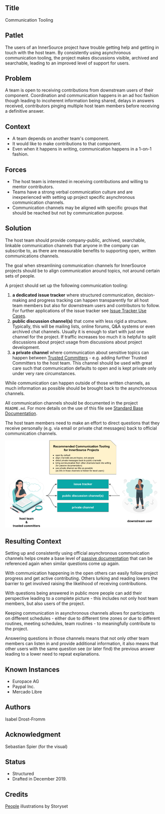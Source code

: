 ## Title

Communication Tooling

## Patlet

The users of an InnerSource project have trouble getting help and getting in touch with the host team.
By consistently using asynchronous communication tooling, the project makes discussions visible, archived and searchable, leading to an improved level of support for users.

## Problem

A team is open to receiving contributions from downstream users of their
component. Coordination and communication happens in an ad hoc fashion though
leading to incoherent information being shared, delays in answers received,
contributors pinging multiple host team members before receiving a definitive
answer.

## Context

- A team depends on another team's component.
- It would like to make contributions to that component.
- Even when it happens in writing, communication happens in a 1-on-1 fashion.

## Forces

- The host team is interested in receiving contributions and willing to mentor contributors.
- Teams have a strong verbal communication culture and are inexperienced with setting up project specific asynchronous communication channels.
- Communication channels may be aligned with specific groups that should be reached but not by communication purpose.

## Solution

The host team should provide company-public, archived, searchable, linkable communication channels that anyone in the company can subscribe to, as there are measurable benefits to supporting open, written communications channels.

The goal when streamlining communication channels for InnerSource projects
should be to align communication around topics, not around certain sets of
people.

A project should set up the following communication tooling:

1. **a dedicated issue tracker** where structured communication, decision-making and progress tracking can happen transparently for all host team members but also for downstream users and contributors to follow. For further applications of the issue tracker see [Issue Tracker Use Cases](./issue-tracker.md).
2. **public discussion channel(s)** that come with less rigid a structure. Typically, this will be mailing lists, online forums, Q&A systems or even archived chat channels. Usually it is enough to start with just one channel for the project. If traffic increases too much it is helpful to split discussions about project usage from discussions about project development.
3. **a private channel** where communication about sensitive topics can happen between [Trusted Committers](./trusted-committer.md) - e.g. adding further Trusted Committers to the host team. This channel should be used with great care such that communication defaults to open and is kept private only under very rare circumstances.

While communication can happen outside of those written channels, as much information as possible should be brought back to the asynchronous channels.

All communication channels should be documented in the project `README.md`. For more details on the use of this file see [Standard Base Documentation](./base-documentation.md).

The host team members need to make an effort to direct questions that they receive personally (e.g. via email or private chat messages) back to official communication channels.

![Recommended Communication Tooling for an InnerSource Project](../../assets/img/communication-tooling/communication-tooling.png)

## Resulting Context

Setting up and consistently using official asynchronous communication channels
helps create a base level of [passive documentation](https://www.oreilly.com/library/view/understanding-the-innersource/9781491986899/ch04.html) that can be referenced again when similar questions come up again.

With communication happening in the open others can easily follow project
progress and get active contributing. Others lurking and reading lowers the
barrier to get involved raising the likelihood of receiving contributions.

With questions being answered in public more people can add their perspective
leading to a complete picture - this includes not only host team members,
but also users of the project.

Keeping communication in asynchronous channels allows for participants on
different schedules - either due to different time zones or due to different
routines, meeting schedules, team routines - to meaningfully contribute to
the project.

Answering questions in those channels means that not only other team members
can listen in and provide additional information, it also means that other
users with the same question see (or later find) the previous answer leading
to a lower need to repeat explanations.

## Known Instances

* Europace AG
* Paypal Inc.
* Mercado Libre

## Authors

Isabel Drost-Fromm

## Acknowledgment

Sebastian Spier (for the visual)

## Status

* Structured
* Drafted in December 2019.

## Credits

[People](https://storyset.com/people) illustrations by Storyset
